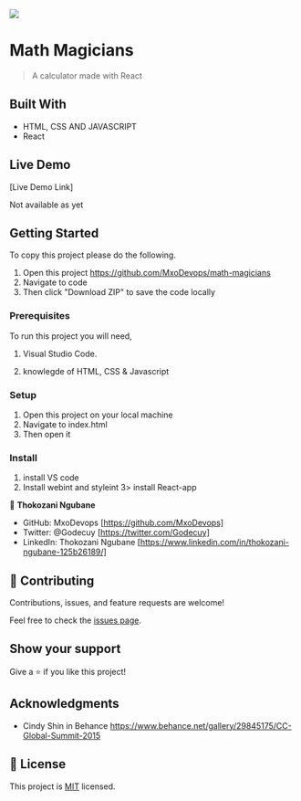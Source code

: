 ![](https://img.shields.io/badge/Microverse-blueviolet)

# Math Magicians

> A calculator made with React

## Built With

- HTML, CSS AND JAVASCRIPT
- React

## Live Demo

[Live Demo Link]

Not available as yet

## Getting Started

To copy this project please do the following.

1. Open this project https://github.com/MxoDevops/math-magicians
2. Navigate to code
3. Then click "Download ZIP" to save the code locally

### Prerequisites

To run this project you will need,

1. Visual Studio Code.

2. knowlegde of HTML, CSS & Javascript

### Setup

1. Open this project on your local machine
2. Navigate to index.html
3. Then open it

### Install

1. install VS code
2. Install webint and styleint
   3> install React-app

👤 **Thokozani Ngubane**

- GitHub: MxoDevops [https://github.com/MxoDevops]
- Twitter: @Godecuy [https://twitter.com/Godecuy]
- LinkedIn: Thokozani Ngubane [https://www.linkedin.com/in/thokozani-ngubane-125b26189/]

## 🤝 Contributing

Contributions, issues, and feature requests are welcome!

Feel free to check the [issues page](../../issues/).

## Show your support

Give a ⭐️ if you like this project!

## Acknowledgments

- Cindy Shin in Behance
  https://www.behance.net/gallery/29845175/CC-Global-Summit-2015

## 📝 License

This project is [MIT](./MIT.md) licensed.

